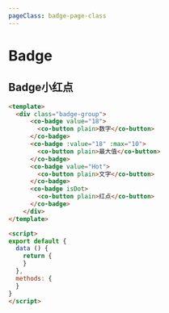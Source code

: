 ```yaml
---
pageClass: badge-page-class
---
```


# Badge
## Badge小红点

<template>
  <div class="badge-group">
      <co-badge value="18">
        <co-button plain>数字</co-button>
      </co-badge>
      <co-badge :value="18" :max="10">
        <co-button plain>最大值</co-button>
      </co-badge>
      <co-badge value="Hot">
        <co-button plain>文字</co-button>
      </co-badge>
      <co-badge isDot>
        <co-button plain>红点</co-button>
      </co-badge>
    </div>
</template>

<script>
export default {
  data () {
    return {
    }
  },
  methods: {
  }
}
</script>


```html
<template>
  <div class="badge-group">
      <co-badge value="18">
        <co-button plain>数字</co-button>
      </co-badge>
      <co-badge :value="18" :max="10">
        <co-button plain>最大值</co-button>
      </co-badge>
      <co-badge value="Hot">
        <co-button plain>文字</co-button>
      </co-badge>
      <co-badge isDot>
        <co-button plain>红点</co-button>
      </co-badge>
    </div>
</template>

<script>
export default {
  data () {
    return {
    }
  },
  methods: {
  }
}
</script>
```